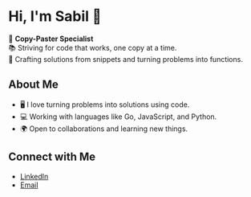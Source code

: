 # Hi, I'm Sabil 👋

🚀 **Copy-Paster Specialist**  
📚 Striving for code that works, one copy at a time.  
🔧 Crafting solutions from snippets and turning problems into functions.

## About Me
- 🖥️ I love turning problems into solutions using code.
- 💻 Working with languages like Go, JavaScript, and Python.
- 🌍 Open to collaborations and learning new things.

## Connect with Me
- [LinkedIn](https://www.linkedin.com/in/sabillahsakti)
- [Email](mailto:sabilajja63@gmail.com)
